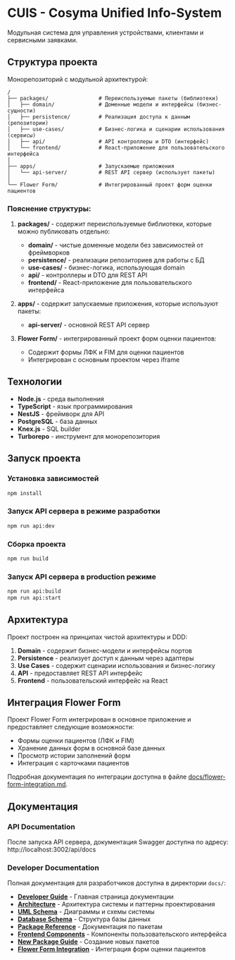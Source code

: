 # CUIS - Cosyma Unified Info-System

Модульная система для управления устройствами, клиентами и сервисными заявками.

## Структура проекта

Монорепозиторий с модульной архитектурой:

```
/
├── packages/                # Переиспользуемые пакеты (библиотеки)
│   ├── domain/              # Доменные модели и интерфейсы (бизнес-сущности)
│   ├── persistence/         # Реализация доступа к данным (репозитории)
│   ├── use-cases/           # Бизнес-логика и сценарии использования (сервисы)
│   ├── api/                 # API контроллеры и DTO (интерфейс)
│   └── frontend/            # React-приложение для пользовательского интерфейса
│
├── apps/                    # Запускаемые приложения
│   └── api-server/          # REST API сервер (использует пакеты)
│
└── Flower Form/             # Интегрированный проект форм оценки пациентов
```

### Пояснение структуры:

1. **packages/** - содержит переиспользуемые библиотеки, которые можно публиковать отдельно:
   - **domain/** - чистые доменные модели без зависимостей от фреймворков
   - **persistence/** - реализации репозиториев для работы с БД
   - **use-cases/** - бизнес-логика, использующая domain
   - **api/** - контроллеры и DTO для REST API
   - **frontend/** - React-приложение для пользовательского интерфейса

2. **apps/** - содержит запускаемые приложения, которые используют пакеты:
   - **api-server/** - основной REST API сервер

3. **Flower Form/** - интегрированный проект форм оценки пациентов:
   - Содержит формы ЛФК и FIM для оценки пациентов
   - Интегрирован с основным проектом через iframe

## Технологии

- **Node.js** - среда выполнения
- **TypeScript** - язык программирования
- **NestJS** - фреймворк для API
- **PostgreSQL** - база данных
- **Knex.js** - SQL builder
- **Turborepo** - инструмент для монорепозитория

## Запуск проекта

### Установка зависимостей

```bash
npm install
```

### Запуск API сервера в режиме разработки

```bash
npm run api:dev
```

### Сборка проекта

```bash
npm run build
```

### Запуск API сервера в production режиме

```bash
npm run api:build
npm run api:start
```

## Архитектура

Проект построен на принципах чистой архитектуры и DDD:

1. **Domain** - содержит бизнес-модели и интерфейсы портов
2. **Persistence** - реализует доступ к данным через адаптеры
3. **Use Cases** - содержит сценарии использования и бизнес-логику
4. **API** - предоставляет REST API интерфейс
5. **Frontend** - пользовательский интерфейс на React

## Интеграция Flower Form

Проект Flower Form интегрирован в основное приложение и предоставляет следующие возможности:

- Формы оценки пациентов (ЛФК и FIM)
- Хранение данных форм в основной базе данных
- Просмотр истории заполнений форм
- Интеграция с карточками пациентов

Подробная документация по интеграции доступна в файле [docs/flower-form-integration.md](docs/flower-form-integration.md).

## Документация

### API Documentation
После запуска API сервера, документация Swagger доступна по адресу:
http://localhost:3002/api/docs

### Developer Documentation
Полная документация для разработчиков доступна в директории `docs/`:

- **[Developer Guide](docs/README.md)** - Главная страница документации
- **[Architecture](docs/ARCHITECTURE.md)** - Архитектура системы и паттерны проектирования
- **[UML Schema](docs/UML_SCHEMA.md)** - Диаграммы и схемы системы
- **[Database Schema](docs/DATABASE_SCHEMA.md)** - Структура базы данных
- **[Package Reference](docs/PACKAGE_REFERENCE.md)** - Документация по пакетам
- **[Frontend Components](docs/FRONTEND_COMPONENTS.md)** - Компоненты пользовательского интерфейса
- **[New Package Guide](docs/NEW_PACKAGE_GUIDE.md)** - Создание новых пакетов
- **[Flower Form Integration](docs/flower-form-integration.md)** - Интеграция форм оценки пациентов